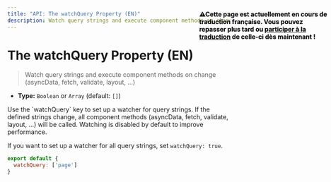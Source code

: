 ```yaml
---
title: "API: The watchQuery Property (EN)"
description: Watch query strings and execute component methods on change (asyncData, fetch, validate, layout, ...)
---
```


# The watchQuery Property (EN)

> Watch query strings and execute component methods on change (asyncData, fetch, validate, layout, ...)
- **Type:** `Boolean` or `Array` (default: `[]`)

<p style="width: 294px;position: fixed; top : 64px; right: 4px;" class="Alert Alert--orange"><strong>⚠Cette page est actuellement en cours de traduction française. Vous pouvez repasser plus tard ou <a href="https://github.com/vuejs-fr/nuxt" target="_blank">participer à la traduction</a> de celle-ci dès maintenant !</strong></p><p>Use the `watchQuery` key to set up a watcher for query strings. If the defined strings change, all component methods (asyncData, fetch, validate, layout, ...) will be called. Watching is disabled by default to improve performance.</p>

If you want to set up a watcher for all query strings, set `watchQuery: true`.

```js
export default {
  watchQuery: ['page']
}
```

<p style="width: 294px;position: fixed; top : 64px; right: 4px;" class="Alert Alert--orange"><strong>⚠Cette page est actuellement en cours de traduction française. Vous pouvez repasser plus tard ou <a href="https://github.com/vuejs-fr/nuxt" target="_blank">participer à la traduction</a> de celle-ci dès maintenant !</strong></p>
